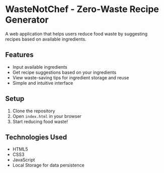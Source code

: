 # WasteNotChef - Zero-Waste Recipe Generator

A web application that helps users reduce food waste by suggesting recipes based on available ingredients.

## Features
- Input available ingredients
- Get recipe suggestions based on your ingredients
- View waste-saving tips for ingredient storage and reuse
- Simple and intuitive interface

## Setup
1. Clone the repository
2. Open `index.html` in your browser
3. Start reducing food waste!

## Technologies Used
- HTML5
- CSS3
- JavaScript
- Local Storage for data persistence
